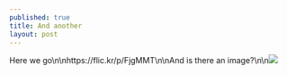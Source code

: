 ```yaml
---
published: true
title: And another
layout: post
---
```

Here we go\n\nhttps://flic.kr/p/FjgMMT\n\nAnd is there an image?\n\n![](https://flic.kr/p/FjgMMT)
